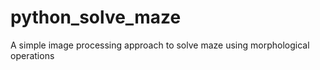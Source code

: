# python_solve_maze
A simple image processing approach to solve maze using morphological operations
